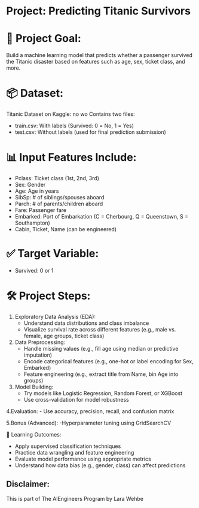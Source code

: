 # Project: Predicting Titanic Survivors

# 🧠 Project Goal:
Build a machine learning model that predicts whether a passenger survived the Titanic disaster based on features such as age, sex, ticket class, and more.

# 📦 Dataset:
Titanic Dataset on Kaggle: no wo
Contains two files:
- train.csv: With labels (Survived: 0 = No, 1 = Yes)
- test.csv: Without labels (used for final prediction submission)

# 📊 Input Features Include:
- Pclass: Ticket class (1st, 2nd, 3rd)
- Sex: Gender
- Age: Age in years
- SibSp: # of siblings/spouses aboard
- Parch: # of parents/children aboard
- Fare: Passenger fare
- Embarked: Port of Embarkation (C = Cherbourg, Q = Queenstown, S = Southampton)
- Cabin, Ticket, Name (can be engineered)

# ✅ Target Variable:
- Survived: 0 or 1

# 🛠️ Project Steps:
1. Exploratory Data Analysis (EDA):
    - Understand data distributions and class imbalance
    - Visualize survival rate across different features (e.g., male vs. female, age groups, ticket class)
2. Data Preprocessing:
    - Handle missing values (e.g., fill age using median or predictive imputation)
    - Encode categorical features (e.g., one-hot or label encoding for Sex, Embarked)
    - Feature engineering (e.g., extract title from Name, bin Age into groups)
3. Model Building:
     - Try models like Logistic Regression, Random Forest, or XGBoost
     - Use cross-validation for model robustness

4.Evaluation:
     - Use accuracy, precision, recall, and confusion matrix

5.Bonus (Advanced):
       -Hyperparameter tuning using GridSearchCV



📌 Learning Outcomes:
- Apply supervised classification techniques
- Practice data wrangling and feature engineering
- Evaluate model performance using appropriate metrics
- Understand how data bias (e.g., gender, class) can affect predictions

## Disclaimer: 
This is part of The AIEngineers Program by Lara Wehbe
